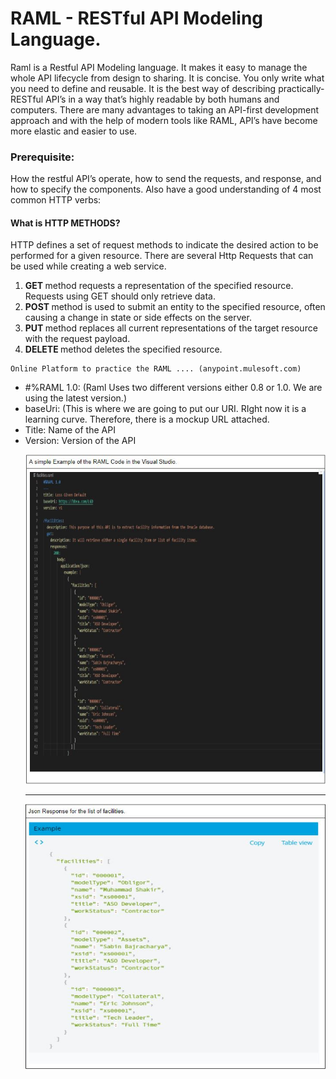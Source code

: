 # RAML - RESTful API Modeling Language.
Raml is a Restful API Modeling language. It makes it easy to manage the whole API lifecycle from design to sharing. It is concise. You only write what you need to define and reusable. It is the best way of describing practically-RESTful API’s in a way that’s highly readable by both humans and computers. There are many advantages to taking an API-first development approach and with the help of modern tools like RAML, API’s have become more elastic and easier to use. 

### Prerequisite: 
How the restful API’s operate, how to send the requests, and response, and how to specify the components. Also have a good understanding of 4 most common HTTP verbs:

#### What is HTTP METHODS?
HTTP defines a set of request methods to indicate the desired action to be performed for a given resource. There are several Http Requests that can be used while creating a web service.
1. <strong> GET </strong> method requests a representation of the specified resource. Requests using GET should only retrieve data.
2. <strong> POST </strong> method is used to submit an entity to the specified resource, often causing a change in state or side effects on the server.
3. <strong> PUT </strong> method replaces all current representations of the target resource with the request payload.
4. <strong> DELETE </strong> method deletes the specified resource.

```
Online Platform to practice the RAML .... (anypoint.mulesoft.com)
```
<ul>
<li> #%RAML 1.0:  (Raml Uses two different versions either 0.8 or 1.0. We are using the latest version.)</li>
<li> baseUri: (This is where we are going to put our URI. RIght now it is a learning curve. Therefore, there is a mockup URL attached. </li>
<li> Title: Name of the API </li>
<li> Version: Version of the API </li>

![](images/SampleCode.jpg)

<hr>

![](images/JsonResponse.jpg)
